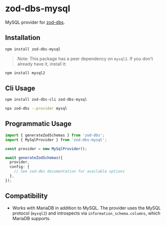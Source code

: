 # zod-dbs-mysql

MySQL provider for [zod-dbs](https://github.com/msolvaag/zod-dbs).

## Installation

```bash
npm install zod-dbs-mysql
```

> Note: This package has a peer dependency on `mysql2`. If you don't already have it, install it:

```bash
npm install mysql2
```

## Cli Usage

```bash
npm install zod-dbs-cli zod-dbs-mysql

npx zod-dbs --provider mysql
```

## Programmatic Usage

```ts
import { generateZodSchemas } from 'zod-dbs';
import { MySqlProvider } from 'zod-dbs-mysql';

const provider = new MySqlProvider();

await generateZodSchemas({
  provider,
  config: {
    // See zod-dbs documentation for available options
  },
});
```

## Compatibility

- Works with MariaDB in addition to MySQL. The provider uses the MySQL protocol (`mysql2`) and introspects via `information_schema.columns`, which MariaDB supports.
